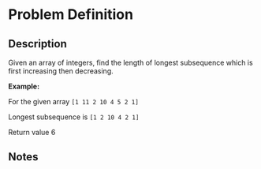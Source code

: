 # Problem Definition

## Description

Given an array of integers, find the length of longest subsequence which is first increasing then decreasing.

**Example:**

For the given array `[1 11 2 10 4 5 2 1]`

Longest subsequence is `[1 2 10 4 2 1]`

Return value 6

## Notes